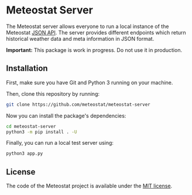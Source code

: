 # Meteostat Server

The Meteostat server allows everyone to run a local instance of the Meteostat [JSON API](https://rapidapi.com/meteostat/api/meteostat/). The server provides different endpoints which return historical weather data and meta information in JSON format.

**Important:** This package is work in progress. Do not use it in production.

## Installation

First, make sure you have Git and Python 3 running on your machine.

Then, clone this repository by running:

```sh
git clone https://github.com/meteostat/meteostat-server
```

Now you can install the package's dependencies:

```sh
cd meteostat-server
python3 -m pip install . -U
```

Finally, you can run a local test server using:

```sh
python3 app.py
```

## License

The code of the Meteostat project is available under the [MIT license](https://opensource.org/licenses/MIT).
